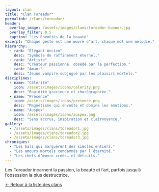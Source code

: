 ```yaml
---
layout: clan
title: "Clan Toreador"
permalink: /clans/toreador/
header:
  overlay_image: /assets/images/clans/toreador-banner.jpg
  overlay_filter: 0.5
  caption: "Les Envoûtés de la beauté"
excerpt: "Chaque geste est une œuvre d’art, chaque mot une mélodie."
hierarchy:
  - rank: "Élégant Ancien"
    desc: "Symbole de raffinement éternel."
  - rank: "Artiste"
    desc: "Créateur passionné, obsédé par la perfection."
  - rank: "Amant"
    desc: "Jeune vampire subjugué par les plaisirs mortels."
disciplines:
  - name: "Célérité"
    icon: /assets/images/icons/celerity.png
    desc: "Rapidité gracieuse et chorégraphiée."
  - name: "Présence"
    icon: /assets/images/icons/presence.png
    desc: "Magnétisme qui envoûte et domine les émotions."
  - name: "Auspex"
    icon: /assets/images/icons/auspex.png
    desc: "Sens accrus, inspiration et clairvoyance."
gallery:
  - /assets/images/clans/toreador1.jpg
  - /assets/images/clans/toreador2.jpg
  - /assets/images/clans/toreador3.jpg
chroniques:
  - "Les bals qui marquèrent des siècles entiers."
  - "Les amours mortels condamnés par l’éternité."
  - "Les chefs-d’œuvre créés… et détruits."
---
```


Les Toreador incarnent la passion, la beauté et l’art, parfois jusqu’à l’obsession la plus destructrice.

[← Retour à la liste des clans](/clans/)